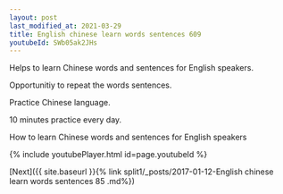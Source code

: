 ```yaml
---
layout: post
last_modified_at: 2021-03-29
title: English chinese learn words sentences 609 
youtubeId: SWb05ak2JHs
---
```

 
 
Helps to learn Chinese words and sentences for English speakers.

Opportunitiy to repeat the words sentences. 

Practice Chinese language. 
 
10 minutes practice every day. 
 
How to learn Chinese words and sentences for English speakers 
 
{% include youtubePlayer.html id=page.youtubeId %}
 
 
[Next]({{ site.baseurl }}{% link  split1/_posts/2017-01-12-English chinese learn words sentences 85 .md%})
 
